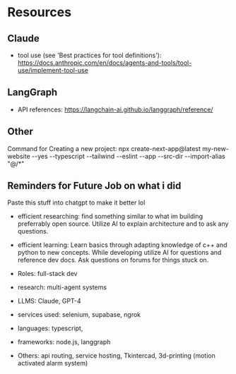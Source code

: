 # Resources

## Claude
 - tool use (see 'Best practices for tool definitions'): https://docs.anthropic.com/en/docs/agents-and-tools/tool-use/implement-tool-use


## LangGraph
 - API references: https://langchain-ai.github.io/langgraph/reference/


## Other
Command for Creating a new project: npx create-next-app@latest my-new-website --yes --typescript --tailwind --eslint --app --src-dir --import-alias "@/*"

## Reminders for Future Job on what i did
Paste this stuff into chatgpt to make it better lol

 - efficient researching: find something similar to what im building preferrably open source. Utilize AI to explain architecture and to ask any questions. 
 - efficient learning: Learn basics through adapting knowledge of c++ and python to new concepts. While developing utilize AI for questions and reference dev docs. Ask questions on forums for things stuck on.

 - Roles: full-stack dev
 - research: multi-agent systems
 - LLMS: Claude, GPT-4
 - services used: selenium, supabase, ngrok
 - languages: typescript, 
 - frameworks: node.js, langgraph
 - Others: api routing, service hosting, Tkintercad, 3d-printing (motion activated alarm system)
